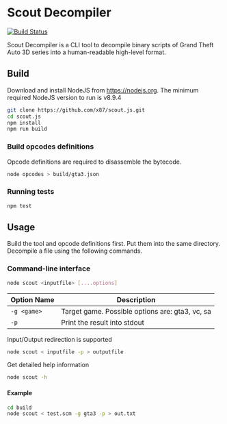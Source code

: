 # Scout Decompiler
[![Build Status](https://travis-ci.org/x87/scout.svg?branch=master)](https://travis-ci.org/x87/scout.js)

Scout Decompiler is a CLI tool to decompile binary scripts of Grand Theft Auto 3D series into a human-readable high-level format. 

## Build
Download and install NodeJS from https://nodejs.org. The minimum required NodeJS version to run is v8.9.4
```bash
git clone https://github.com/x87/scout.js.git
cd scout.js 
npm install
npm run build
```

### Build opcodes definitions
Opcode definitions are required to disassemble the bytecode.
```bash
node opcodes > build/gta3.json
```

### Running tests
```bash
npm test
```

## Usage

Build the tool and opcode definitions first. Put them into the same directory. Decompile a file using the following commands.

### Command-line interface
```bash
node scout <inputfile> [....options] 
```

| Option Name            | Description |
| --------------------- | --------
| `-g <game>`           | Target game. Possible options are: gta3, vc, sa
| `-p`                  | Print the result into stdout

Input/Output redirection is supported
```bash
node scout < inputfile -p > outputfile 
```

Get detailed help information
```bash
node scout -h 
```


#### Example
```bash
cd build
node scout < test.scm -g gta3 -p > out.txt
``` 
